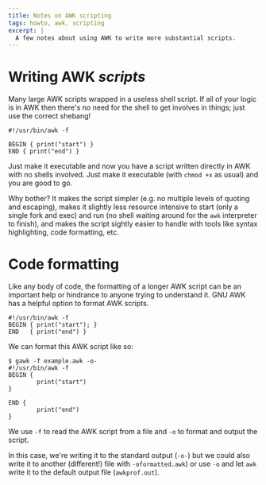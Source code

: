 ```yaml
---
title: Notes on AWK scripting
tags: howto, awk, scripting
excerpt: |
  A few notes about using AWK to write more substantial scripts.
---
```


# Writing AWK _scripts_

Many large AWK scripts wrapped in a useless
shell script. If all of your logic is in AWK
then there's no need for the shell to get
involves in things; just use the correct
shebang!

```
#!/usr/bin/awk -f

BEGIN { print("start") }
END { print("end") }
```

Just make it executable and now you have a
script written directly in AWK with no
shells involved. Just make it executable
(with `chmod +x` as usual) and you are
good to go.

Why bother? It makes the script simpler
(e.g. no multiple levels of quoting and
escaping), makes it slightly less resource
intensive to start (only a single fork and
exec) and run (no shell waiting around for
the `awk` interpreter to finish), and makes
the script sightly easier to handle with
tools like syntax highlighting, code
formatting, etc.

# Code formatting

Like any body of code, the formatting of a
longer AWK script can be an important help
or hindrance to anyone trying to understand
it. GNU AWK has a helpful option to format 
AWK scripts.

```
#!/usr/bin/awk -f
BEGIN { print("start"); }
END   { print("end") }
```

We can format this AWK script like so:

```
$ gawk -f example.awk -o-
#!/usr/bin/awk -f
BEGIN {
        print("start")
}

END {
        print("end")
}
```

We use `-f` to read the AWK script from a
file and `-o` to format and output the
script.

In this case, we're writing it to the
standard output (`-o-`) but we could also
write it to another (different!) file with
`-oformatted.awk`) or use `-o` and let
`awk` write it to the default output file
(`awkprof.out`).
